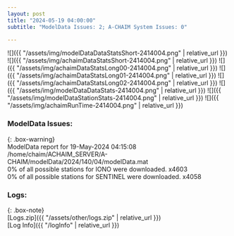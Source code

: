 ```yaml
---
layout: post
title: "2024-05-19 04:00:00"
subtitle: "ModelData Issues: 2; A-CHAIM System Issues: 0"

---
```


![]({{ "/assets/img/modelDataDataStatsShort-2414004.png" | relative_url }})
![]({{ "/assets/img/achaimDataStatsShort-2414004.png" | relative_url }})
![]({{ "/assets/img/achaimDataStatsLong00-2414004.png" | relative_url }})
![]({{ "/assets/img/achaimDataStatsLong01-2414004.png" | relative_url }})
![]({{ "/assets/img/achaimDataStatsLong02-2414004.png" | relative_url }})
![]({{ "/assets/img/modelDataDataStats-2414004.png" | relative_url }})
![]({{ "/assets/img/modelDataStationStats-2414004.png" | relative_url }})
![]({{ "/assets/img/achaimRunTime-2414004.png" | relative_url }})


### ModelData Issues:  
  
{: .box-warning}  
 ModelData report for 19-May-2024 04:15:08   
 /home/chaim/ACHAIM_SERVER/A-CHAIM/modelData/2024/140/04/modelData.mat   
 0% of all possible stations for IONO were downloaded. x4603   
 0% of all possible stations for SENTINEL were downloaded. x4058   
  


### Logs:  
  
{: .box-note}  
[Logs.zip]({{ "/assets/other/logs.zip" | relative_url }})  
[Log Info]({{ "/logInfo" | relative_url }})  
